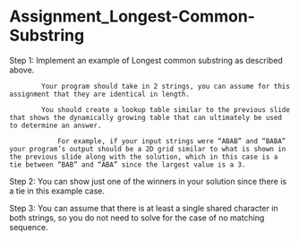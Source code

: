 # Assignment_Longest-Common-Substring
 
Step 1: Implement an example of Longest common substring as described above.

            Your program should take in 2 strings, you can assume for this assignment that they are identical in length.

            You should create a lookup table similar to the previous slide that shows the dynamically growing table that can ultimately be used to determine an answer. 

                For example, if your input strings were “ABAB” and “BABA” your program’s output should be a 2D grid similar to what is shown in the previous slide along with the solution, which in this case is a tie between “BAB” and “ABA” since the largest value is a 3. 

Step 2: You can show just one of the winners in your solution since there is a tie in this example case. 

Step 3: You can assume that there is at least a single shared character in both strings, so you do not need to solve for the case of no matching sequence.